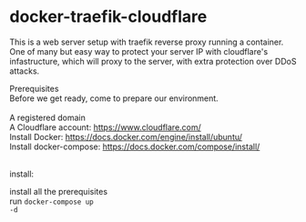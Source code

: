 # docker-traefik-cloudflare

This is a web server setup with traefik reverse proxy running a container. One of many but easy way to protect your server IP with cloudflare's infastructure, which will proxy  to the server, with extra protection over DDoS attacks.

Prerequisites<br/>
Before we get ready, come to prepare our environment.<br/><br/>
A registered domain<br/>
A Cloudflare account: https://www.cloudflare.com/<br/>
Install Docker: https://docs.docker.com/engine/install/ubuntu/<br/>
Install docker-compose: https://docs.docker.com/compose/install/
<br/><br/>

install:<br/>

install all the prerequisites<br/>
run <code>docker-compose up -d</code>
